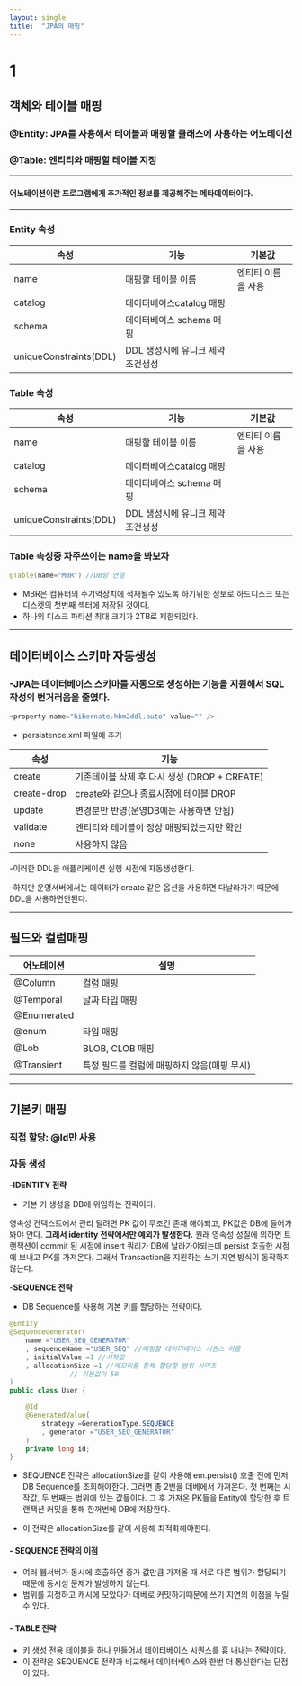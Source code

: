 ```yaml
---
layout: single
title:  "JPA의 매핑"
---
```

# 1
## 객체와 테이블 매핑  
### @Entity: JPA를 사용해서 테이블과 매핑할 클래스에 사용하는 어노테이션
### @Table: 엔티티와 매핑할 테이블 지정
---
#### __어노테이션이란__ 프로그램에게 추가적인 정보를 제공해주는 메타데이터이다.
---
### Entity 속성
|속성|기능|기본값|
|------|---|---|
|name|매핑할 테이블 이름|엔티티 이름을 사용|
|catalog|데이터베이스catalog 매핑||
|schema|데이터베이스 schema 매핑||
|uniqueConstraints(DDL)|DDL 생성시에 유니크 제약 조건생성| |

### Table 속성
|속성|기능|기본값|
|------|---|---|
|name|매핑할 테이블 이름|엔티티 이름을 사용|
|catalog|데이터베이스catalog 매핑||
|schema|데이터베이스 schema 매핑||
|uniqueConstraints(DDL)|DDL 생성시에 유니크 제약 조건생성| |
### __Table 속성중 자주쓰이는 name을 봐보자__
```java
@Table(name="MBR") //DB랑 연결
```
- MBR은 컴퓨터의 주기억장치에 적재될수 있도록 하기위한 정보로 하드디스크 또는 디스켓의 첫번째 섹터에 저장된 것이다.  
- 하나의 디스크 파티션 최대 크기가 2TB로 제한되있다.
---
## 데이터베이스 스키마 자동생성
### -JPA는 데이터베이스 스키마를 자동으로 생성하는 기능을 지원해서 SQL 작성의 번거러움을 줄였다.
```java
<property name="hibernate.hbm2ddl.auto" value="" />
```
- persistence.xml 파일에 추가  

|속성|기능|
|------|---|
|create |기존테이블 삭제 후 다시 생성 (DROP + CREATE) 
|create-drop| create와 같으나 종료시점에 테이블 DROP
|update| 변경분만 반영(운영DB에는 사용하면 안됨)
|validate| 엔티티와 테이블이 정상 매핑되었는지만 확인
|none| 사용하지 않음    

-이러한 DDL을 애플리케이션 실행 시점에 자동생성한다.

-하지만 운영서버에서는 데이터가 create 같은 옵션을 사용하면 다날라가기 때문에 DDL을 사용하면안된다.
___
## 필드와 컬럼매핑
|어노테이션|설명|
|------|---|
|@Column |컬럼 매핑
|@Temporal| 날짜 타입 매핑
|@Enumerated
|@enum |타입 매핑
|@Lob |BLOB, CLOB 매핑
|@Transient| 특정 필드를 컬럼에 매핑하지 않음(매핑 무시)
___
## 기본키 매핑
### 직접 할당: @Id만 사용  
### 자동 생성
 -__IDENTITY 전략__  
 - 기본 키 생성을 DB에 위임하는 전략이다.
 
영속성 컨텍스트에서 관리 될려면 PK 값이 무조건 존재 해야되고, 
PK값은 DB에 들어가봐야 안다. __그래서 identity 전략에서만 예외가 발생한다.__ 원래 영속성 성질에 의하면 트랜잭션이 commit 된 시점에 insert 쿼리가 DB에 날라가야되는데 persist 호출한 시점에 보내고 PK를 가져온다. 그래서 Transaction을 지원하는 쓰기 지연 방식이 동작하지 않는다.  

-__SEQUENCE 전략__
- DB Sequence를 사용해 기본 키를 할당하는 전략이다.

```java
@Entity
@SequenceGenerator(
	name ="USER_SEQ_GENERATOR"
    , sequenceName ="USER_SEQ" //매핑할 데이터베이스 시퀀스 이름
    , initialValue =1 //시작값
    , allocationSize =1 //메모리를 통해 할당할 범위 사이즈
		       // 기본값이 50
)
public class User {

    @Id
    @GeneratedValue(
    	strategy =GenerationType.SEQUENCE
    	, generator ="USER_SEQ_GENERATOR"
    )
    private long id;
}
```
- SEQUENCE 전략은 allocationSize를 같이 사용해 em.persist() 호출 전에 먼저 DB Sequence를 조회해야한다. 그러면 총 2번을 데베에서 가져온다. 첫 번째는 시작값, 두 번째는 범위에 있는 값들이다. 그 후 가져온 PK들을 Entity에 할당한 후 트랜잭션 커밋을 통해 한꺼번에 DB에 저장한다.  

- 이 전략은 allocationSize를 같이 사용해 최적화해야한다.

#### - __SEQUENCE 전략의 이점__
- 여러 웹서버가 동시에 호출하면 증가 값만큼 가져올 때 서로 다른 범위가 할당되기 때문에 동시성 문제가 발생하지 않는다.
- 범위를 지정하고 캐시에 모았다가 데베로 커밋하기때문에 쓰기 지연의 이점을 누릴 수 있다.
#### - __TABLE 전략__
- 키 생성 전용 테이블을 하나 만들어서 데이터베이스 시퀀스를 흉
내내는 전략이다.
- 이 전략은 SEQUENCE 전략과 비교해서 데이터베이스와 한번 더 통신한다는 단점이 있다.

 




